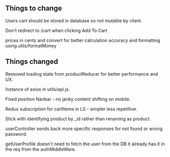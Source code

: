 ## Things to change

Users cart should be stored in database so not mutable by client.

Don't redirect to /cart when clicking Add To Cart

prices in cents and convert for better calculation accuracy and formatting using
utils/formatMoney

## Things changed 

Removed loading state from productReducer for better performance and UX.

Instance of axios in utils/api.js.

Fixed position Navbar - no janky content shifting on mobile.

Redux subscription for cartItems in LS - simpler less repetitive.

Stick with identifying product by \_id  rather than renaming as product.

userController sends back more specific responses for not found or wrong
password.

getUserProfile doesn't need to fetch the user from the DB it already has it in
the req from the authMiddleWare.
